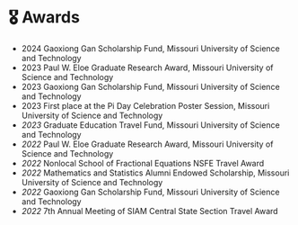 # 🎖 Awards
- 2024 Gaoxiong Gan Scholarship Fund, Missouri University of Science and Technology
- 2023 Paul W. Eloe Graduate Research Award, Missouri University of Science and Technology
- 2023 Gaoxiong Gan Scholarship Fund, Missouri University of Science and Technology
- 2023 First place at the Pi Day Celebration Poster Session, Missouri University of Science and Technology
- *2023* Graduate Education Travel Fund, Missouri University of Science and Technology
- *2022* Paul W. Eloe Graduate Research Award, Missouri University of Science and Technology
- *2022* Nonlocal School of Fractional Equations NSFE Travel Award
- *2022* Mathematics and Statistics Alumni Endowed Scholarship, Missouri University of Science and Technology
- *2022* Gaoxiong Gan Scholarship Fund, Missouri University of Science and Technology
- *2022* 7th Annual Meeting of SIAM Central State Section Travel Award